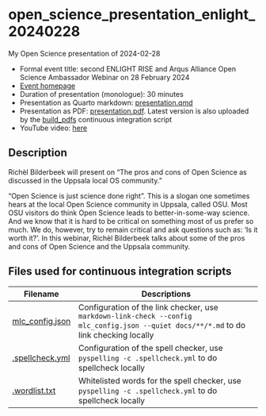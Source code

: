 # open_science_presentation_enlight_20240228

My Open Science presentation of 2024-02-28

 * Formal event title: second ENLIGHT RISE and Arqus Alliance Open Science Ambassador Webinar on 28 February 2024 
 * [Event homepage](https://enlight-eu.org/index.php/university-about-us/news-events/158-news/1061-2nd-enlight-rise-and-arqus-alliance-open-science-ambassador-webinar-on-28-february-2024)
 * Duration of presentation (monologue): 30 minutes
 * Presentation as Quarto markdown: [presentation.qmd](presentation.qmd)
 * Presentation as PDF: [presentation.pdf](presentation.pdf). Latest version is also uploaded by the [build_pdfs](https://github.com/richelbilderbeek/open_science_presentation_enlight_arcus_20240228/actions/workflows/build_pdfs.yaml) continuous integration script
 * YouTube video: [here](https://youtu.be/_RgoN9eGAgI?si=oJRAMbl2v36oipVX)

## Description

Richèl Bilderbeek will present on “The pros and cons of Open Science 
as discussed in the Uppsala local OS community.”

“Open Science is just science done right”. 
This is a slogan one sometimes hears 
at the local Open Science community in Uppsala, called OSU. 
Most OSU visitors do think Open Science leads to 
better-in-some-way science. 
And we know that it is hard to be critical on 
something most of us prefer so much. 
We do, however, try to remain critical and ask questions 
such as: ‘Is it worth it?’. 
In this webinar, Richèl Bilderbeek talks about some of 
the pros and cons of Open Science and the Uppsala community.

## Files used for continuous integration scripts

Filename                           |Descriptions
-----------------------------------|--------------------------------------------------------------------------------------------------------------------------------------
[mlc_config.json](mlc_config.json) |Configuration of the link checker, use `markdown-link-check --config mlc_config.json --quiet docs/**/*.md` to do link checking locally
[.spellcheck.yml](.spellcheck.yml) |Configuration of the spell checker, use `pyspelling -c .spellcheck.yml` to do spellcheck locally
[.wordlist.txt](.wordlist.txt)     |Whitelisted words for the spell checker, use `pyspelling -c .spellcheck.yml` to do spellcheck locally
